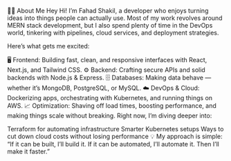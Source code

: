 👨‍💻 About Me
Hey Hi! I’m Fahad Shakil, a developer who enjoys turning ideas into things people can actually use.
Most of my work revolves around MERN stack development, but I also spend plenty of time in the DevOps world, tinkering with pipelines, cloud services, and deployment strategies.

Here’s what gets me excited:

🖥 Frontend: Building fast, clean, and responsive interfaces with React, Next.js, and Tailwind CSS.
⚙️ Backend: Crafting secure APIs and solid backends with Node.js & Express.
🗄 Databases: Making data behave — whether it’s MongoDB, PostgreSQL, or MySQL.
☁️ DevOps & Cloud: Dockerizing apps, orchestrating with Kubernetes, and running things on AWS.
📈 Optimization: Shaving off load times, boosting performance, and making things scale without breaking.
Right now, I’m diving deeper into:

Terraform for automating infrastructure
Smarter Kubernetes setups
Ways to cut down cloud costs without losing performance
💡 My approach is simple: “If it can be built, I’ll build it. If it can be automated, I’ll automate it. Then I’ll make it faster.”
